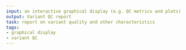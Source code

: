 ```yaml
---
input: an interactive graphical display (e.g. QC metrics and plots)
output: Variant QC report
task: report on variant quality and other characteristics
tags:
- graphical display
- variant QC
---
```

